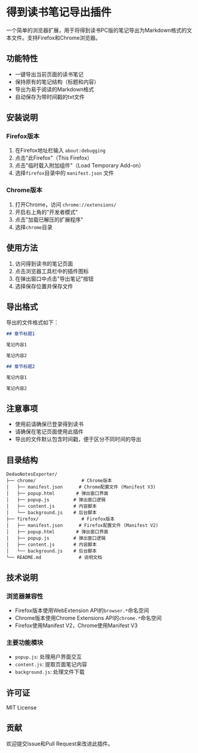 # 得到读书笔记导出插件

一个简单的浏览器扩展，用于将得到读书PC版的笔记导出为Markdown格式的文本文件。支持Firefox和Chrome浏览器。

## 功能特性

- 一键导出当前页面的读书笔记
- 保持原有的笔记结构（标题和内容）
- 导出为易于阅读的Markdown格式
- 自动保存为带时间戳的txt文件

## 安装说明

### Firefox版本

1. 在Firefox地址栏输入 `about:debugging`
2. 点击"此Firefox"（This Firefox）
3. 点击"临时载入附加组件"（Load Temporary Add-on）
4. 选择`firefox`目录中的 `manifest.json` 文件

### Chrome版本

1. 打开Chrome，访问 `chrome://extensions/`
2. 开启右上角的"开发者模式"
3. 点击"加载已解压的扩展程序"
4. 选择`chrome`目录

## 使用方法

1. 访问得到读书的笔记页面
2. 点击浏览器工具栏中的插件图标
3. 在弹出窗口中点击"导出笔记"按钮
4. 选择保存位置并保存文件

## 导出格式

导出的文件格式如下：

```markdown
## 章节标题1

笔记内容1

笔记内容2

## 章节标题2

笔记内容1

笔记内容2
```

## 注意事项

- 使用前请确保已登录得到读书
- 请确保在笔记页面使用此插件
- 导出的文件默认包含时间戳，便于区分不同时间的导出

## 目录结构

```
DedaoNotesExporter/
├── chrome/                 # Chrome版本
│   ├── manifest.json      # Chrome配置文件 (Manifest V3)
│   ├── popup.html        # 弹出窗口界面
│   ├── popup.js         # 弹出窗口逻辑
│   ├── content.js       # 内容脚本
│   └── background.js    # 后台脚本
├── firefox/                # Firefox版本
│   ├── manifest.json      # Firefox配置文件 (Manifest V2)
│   ├── popup.html        # 弹出窗口界面
│   ├── popup.js         # 弹出窗口逻辑
│   ├── content.js       # 内容脚本
│   └── background.js    # 后台脚本
└── README.md              # 说明文档
```

## 技术说明

### 浏览器兼容性

- Firefox版本使用WebExtension API的`browser.*`命名空间
- Chrome版本使用Chrome Extensions API的`chrome.*`命名空间
- Firefox使用Manifest V2，Chrome使用Manifest V3

### 主要功能模块

- `popup.js`: 处理用户界面交互
- `content.js`: 提取页面笔记内容
- `background.js`: 处理文件下载

## 许可证

MIT License

## 贡献

欢迎提交Issue和Pull Request来改进此插件。
